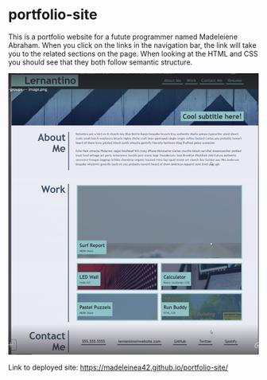 # portfolio-site

This is a portfolio website for a futute programmer named Madeleiene Abraham. 
When you click on the links in the navigation bar, the link will take you to the related sections on the page. 
When looking at the HTML and CSS you should see that they both follow semantic structure.


<img src="assets/images/Screen Shot 2023-07-10 at 12.52.20 PM.png" alt="screenshot of the mock up of a portfolio website">

Link to deployed site: https://madeleinea42.github.io/portfolio-site/
